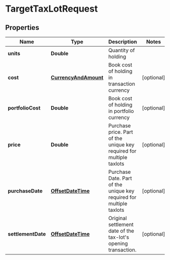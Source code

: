 
# TargetTaxLotRequest

## Properties
Name | Type | Description | Notes
------------ | ------------- | ------------- | -------------
**units** | **Double** | Quantity of holding | 
**cost** | [**CurrencyAndAmount**](CurrencyAndAmount.md) | Book cost of holding in transaction currency |  [optional]
**portfolioCost** | **Double** | Book cost of holding in portfolio currency |  [optional]
**price** | **Double** | Purchase price. Part of the unique key required for multiple taxlots |  [optional]
**purchaseDate** | [**OffsetDateTime**](OffsetDateTime.md) | Purchase Date. Part of the unique key required for multiple taxlots |  [optional]
**settlementDate** | [**OffsetDateTime**](OffsetDateTime.md) | Original settlement date of the tax-lot&#39;s opening transaction. |  [optional]




